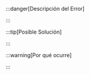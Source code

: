 

:::danger[Descripción del Error]

:::

:::tip[Posible Solución]

:::

:::warning[Por qué ocurre]


:::

